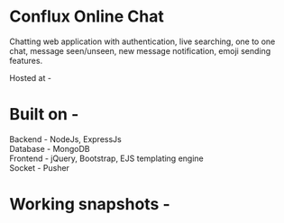 # Conflux Online Chat
Chatting web application with authentication, live searching, one to one chat, message seen/unseen, new message notification, emoji sending features.

Hosted at - 

# Built on -
Backend - NodeJs, ExpressJs \
Database - MongoDB \
Frontend - jQuery, Bootstrap, EJS templating engine \
Socket - Pusher

# Working snapshots - 


